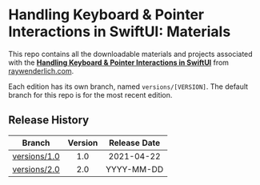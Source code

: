 # Handling Keyboard & Pointer Interactions in SwiftUI: Materials

This repo contains all the downloadable materials and projects associated with the **[Handling Keyboard & Pointer Interactions in SwiftUI](https://www.raywenderlich.com/library)** from [raywenderlich.com](https://www.raywenderlich.com).

Each edition has its own branch, named `versions/[VERSION]`. The default branch for this repo is for the most recent edition.

## Release History

| Branch                                                                                  | Version | Release Date |
| --------------------------------------------------------------------------------------- |:-------:|:------------:|
| [versions/1.0](https://github.com/raywenderlich/video-kpis-materials/tree/versions/1.0) | 1.0     | 2021-04-22   |
| [versions/2.0](https://github.com/raywenderlich/video-kpis-materials/tree/versions/2.0) | 2.0     | YYYY-MM-DD   |